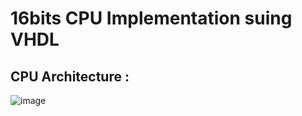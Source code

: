 # 16bits CPU Implementation suing VHDL
## CPU Architecture :
 ![image](https://github.com/ElHamzi-Abderrahim/16BITS_CPU_VHDL/assets/104866797/de82db51-88ec-49b4-8cff-8ed8da4c6679)
